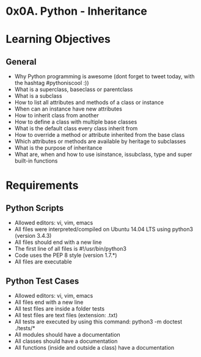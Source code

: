 # 0x0A. Python - Inheritance
# Learning Objectives
## General
* Why Python programming is awesome (dont forget to tweet today, with the hashtag #pythoniscool :))
* What is a superclass, baseclass or parentclass
* What is a subclass
* How to list all attributes and methods of a class or instance
* When can an instance have new attributes
* How to inherit class from another
* How to define a class with multiple base classes
* What is the default class every class inherit from
* How to override a method or attribute inherited from the base class
* Which attributes or methods are available by heritage to subclasses
* What is the purpose of inheritance
* What are, when and how to use isinstance, issubclass, type and super built-in functions
# Requirements
## Python Scripts
* Allowed editors: vi, vim, emacs
* All files were interpreted/compiled on Ubuntu 14.04 LTS using python3 (version 3.4.3)
* All files should end with a new line
* The first line of all files is #!/usr/bin/python3
* Code uses the PEP 8 style (version 1.7.*)
* All files are executable
## Python Test Cases
* Allowed editors: vi, vim, emacs
* All files end with a new line
* All test files are inside a folder tests
* All test files are text files (extension: .txt)
* All tests are executed by using this command: python3 -m doctest ./tests/*
* All modules should have a documentation
* All classes should have a documentation
* All functions (inside and outside a class) have a documentation